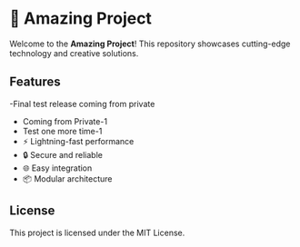 # 🚀 Amazing Project

Welcome to the **Amazing Project**! This repository showcases cutting-edge technology and creative solutions.

## Features
-Final test release coming from private
- Coming from Private-1
- Test one more time-1
- ⚡ Lightning-fast performance
- 🔒 Secure and reliable
- 🌐 Easy integration
- 📦 Modular architecture

## License

This project is licensed under the MIT License.
